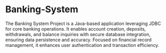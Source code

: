 # Banking-System
The Banking System Project is a Java-based application leveraging JDBC for core banking operations. It enables account creation, deposits, withdrawals, and balance inquiries with secure database integration, ensuring data persistence and accuracy. Focused on financial record management, it enhances user authentication and transaction efficiency.
